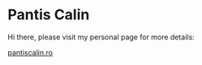 <div>
  <h1>Pantis Calin</h1>
  <p> Hi there, please visit my personal page for more details: </p>
  <a href = "https://pantiscalin.ro/">pantiscalin.ro</a>
</div>
